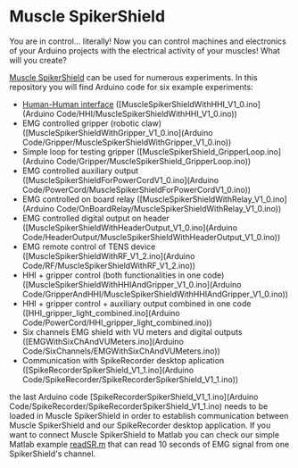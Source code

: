 # Muscle SpikerShield

You are in control... literally! Now you can control machines and electronics of your Arduino projects with the electrical activity of your muscles! What will you create?

[Muscle SpikerShield](https://backyardbrains.com/products/muscleSpikerShield) can be used for numerous experiments. In this repository you will find Arduino code for six example experiments: 
 - [Human-Human interface](https://backyardbrains.com/products/HHI) ([MuscleSpikerShieldWithHHI_V1_0.ino](Arduino Code/HHI/MuscleSpikerShieldWithHHI_V1_0.ino))
 - EMG controlled gripper (robotic claw) ([MuscleSpikerShieldWithGripper_V1_0.ino](Arduino Code/Gripper/MuscleSpikerShieldWithGripper_V1_0.ino))
 - Simple loop for testing gripper ([MuscleSpikerShield_GripperLoop.ino](Arduino Code/Gripper/MuscleSpikerShield_GripperLoop.ino))
 - EMG controlled auxiliary output ([MuscleSpikerShieldForPowerCordV1_0.ino](Arduino Code/PowerCord/MuscleSpikerShieldForPowerCordV1_0.ino))
 - EMG controlled on board relay ([MuscleSpikerShieldWithRelay_V1_0.ino](Arduino Code/OnBoardRelay/MuscleSpikerShieldWithRelay_V1_0.ino))
 - EMG controlled digital output on header ([MuscleSpikerShieldWithHeaderOutput_V1_0.ino](Arduino Code/HeaderOutput/MuscleSpikerShieldWithHeaderOutput_V1_0.ino))
 - EMG remote control of TENS device ([MuscleSpikerShieldWithRF_V1_2.ino](Arduino Code/RF/MuscleSpikerShieldWithRF_V1_2.ino))
 - HHI + gripper control (both functionalities in one code)([MuscleSpikerShieldWithHHIAndGripper_V1_0.ino](Arduino Code/GripperAndHHI/MuscleSpikerShieldWithHHIAndGripper_V1_0.ino))
 - HHI + gripper control + auxiliary output combined in one code ([HHI_gripper_light_combined.ino](Arduino Code/PowerCord/HHI_gripper_light_combined.ino))
 - Six channels EMG shield with VU meters and digital outputs ([EMGWithSixChAndVUMeters.ino](Arduino Code/SixChannels/EMGWithSixChAndVUMeters.ino))
 - Communication with SpikeRecorder desktop aplication ([SpikeRecorderSpikerShield_V1_1.ino](Arduino Code/SpikeRecorder/SpikeRecorderSpikerShield_V1_1.ino))
 
 the last Arduino code [SpikeRecorderSpikerShield_V1_1.ino](Arduino Code/SpikeRecorder/SpikeRecorderSpikerShield_V1_1.ino) needs to be loaded in Muscle SpikerShield in order to establish communication between Muscle SpikerShield and our SpikeRecorder desktop application. If you want to connect Muscle SpikerShield to Matlab you can check our simple Matlab example [readSR.m](Documentation/Matlab/readSR.m) that can read 10 seconds of EMG signal from one SpikerShield's channel.
 

 
 
 
